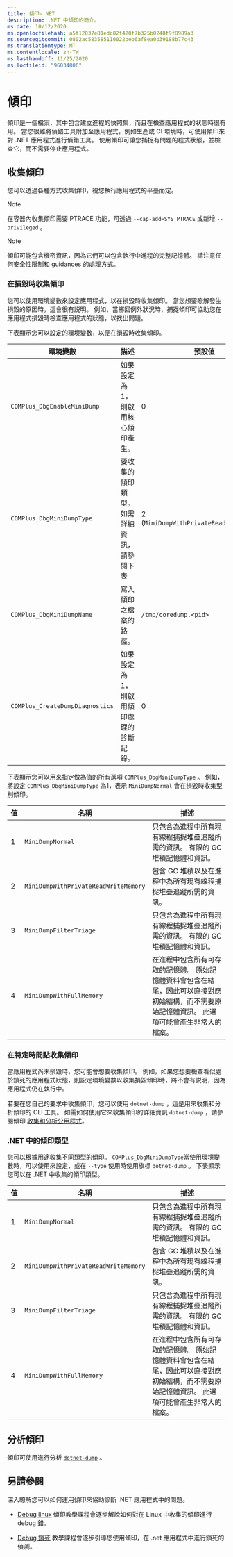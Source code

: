 ```yaml
---
title: 傾印-.NET
description: .NET 中傾印的簡介。
ms.date: 10/12/2020
ms.openlocfilehash: a5f12837e81edc82f420f7b325b0248f9f8989a3
ms.sourcegitcommit: 0802ac583585110022beb6af8ea0b39188b77c43
ms.translationtype: MT
ms.contentlocale: zh-TW
ms.lasthandoff: 11/25/2020
ms.locfileid: "96034806"
---
```

# <a name="dumps"></a>傾印

傾印是一個檔案，其中包含建立進程的快照集，而且在檢查應用程式的狀態時很有用。 當您很難將偵錯工具附加至應用程式，例如生產或 CI 環境時，可使用傾印來對 .NET 應用程式進行偵錯工具。 使用傾印可讓您捕捉有問題的程式狀態，並檢查它，而不需要停止應用程式。

## <a name="collect-dumps"></a>收集傾印

您可以透過各種方式收集傾印，視您執行應用程式的平臺而定。

> [!NOTE]
> 在容器內收集傾印需要 PTRACE 功能，可透過 `--cap-add=SYS_PTRACE` 或新增 `--privileged` 。

> [!NOTE]
> 傾印可能包含機密資訊，因為它們可以包含執行中進程的完整記憶體。 請注意任何安全性限制和 guidances 的處理方式。

### <a name="collecting-dumps-on-crash"></a>在損毀時收集傾印

您可以使用環境變數來設定應用程式，以在損毀時收集傾印。 當您想要瞭解發生損毀的原因時，這會很有説明。 例如，當擲回例外狀況時，捕捉傾印可協助您在應用程式損毀時檢查應用程式的狀態，以找出問題。

下表顯示您可以設定的環境變數，以便在損毀時收集傾印。

|環境變數|描述|預設值|
|-------|---------|---|
|`COMPlus_DbgEnableMiniDump`|如果設定為1，則啟用核心傾印產生。|0|
|`COMPlus_DbgMiniDumpType`|要收集的傾印類型。 如需詳細資訊，請參閱下表|2 (`MiniDumpWithPrivateReadWriteMemory`) |
|`COMPlus_DbgMiniDumpName`|寫入傾印之檔案的路徑。|`/tmp/coredump.<pid>`|
|`COMPlus_CreateDumpDiagnostics`|如果設定為1，則啟用傾印處理的診斷記錄。|0|

下表顯示您可以用來指定做為值的所有選項 `COMPlus_DbgMiniDumpType` 。 例如，將設定 `COMPlus_DbgMiniDumpType` 為1，表示 `MiniDumpNormal` 會在損毀時收集型別傾印。

|值|名稱|描述|
|-----|----|-----------|
|1|`MiniDumpNormal`|只包含為進程中所有現有線程捕捉堆疊追蹤所需的資訊。 有限的 GC 堆積記憶體和資訊。|
|2|`MiniDumpWithPrivateReadWriteMemory`|包含 GC 堆積以及在進程中為所有現有線程捕捉堆疊追蹤所需的資訊。|
|3|`MiniDumpFilterTriage`|只包含為進程中所有現有線程捕捉堆疊追蹤所需的資訊。 有限的 GC 堆積記憶體和資訊。|
|4|`MiniDumpWithFullMemory`|在進程中包含所有可存取的記憶體。 原始記憶體資料會包含在結尾，因此可以直接對應初始結構，而不需要原始記憶體資訊。 此選項可能會產生非常大的檔案。|

### <a name="collecting-dumps-at-specific-point-in-time"></a>在特定時間點收集傾印

當應用程式尚未損毀時，您可能會想要收集傾印。 例如，如果您想要檢查看似處於鎖死的應用程式狀態，則設定環境變數以收集損毀傾印時，將不會有説明，因為應用程式仍在執行中。

若要在您自己的要求中收集傾印，您可以使用 `dotnet-dump` ，這是用來收集和分析傾印的 CLI 工具。 如需如何使用它來收集傾印的詳細資訊 `dotnet-dump` ，請參閱傾印 [收集和分析公用程式](dotnet-dump.md)。

### <a name="types-of-dumps-in-net"></a>.NET 中的傾印類型

您可以根據用途收集不同類型的傾印。 `COMPlus_DbgMiniDumpType`當使用環境變數時，可以使用來設定，或在 `--type` 使用時使用旗標 `dotnet-dump` 。 下表顯示您可以在 .NET 中收集的傾印類型。

|值|名稱|描述|
|-----|----|-----------|
|1|`MiniDumpNormal`|只包含為進程中所有現有線程捕捉堆疊追蹤所需的資訊。 有限的 GC 堆積記憶體和資訊。|
|2|`MiniDumpWithPrivateReadWriteMemory`|包含 GC 堆積以及在進程中為所有現有線程捕捉堆疊追蹤所需的資訊。|
|3|`MiniDumpFilterTriage`|只包含為進程中所有現有線程捕捉堆疊追蹤所需的資訊。 有限的 GC 堆積記憶體和資訊。|
|4|`MiniDumpWithFullMemory`|在進程中包含所有可存取的記憶體。 原始記憶體資料會包含在結尾，因此可以直接對應初始結構，而不需要原始記憶體資訊。 此選項可能會產生非常大的檔案。|

## <a name="analyze-dumps"></a>分析傾印

傾印可使用進行分析 [`dotnet-dump`](dotnet-dump.md) 。

## <a name="see-also"></a>另請參閱

深入瞭解您可以如何運用傾印來協助診斷 .NET 應用程式中的問題。

* [Debug linux](debug-linux-dumps.md) 傾印教學課程會逐步解說如何對在 Linux 中收集的傾印進行 debug 錯。

* [Debug 鎖死](debug-deadlock.md) 教學課程會逐步引導您使用傾印，在 .net 應用程式中進行鎖死的偵測。
